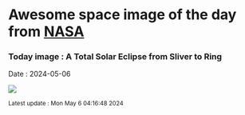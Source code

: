 
# Awesome space image of the day from [NASA](https://api.nasa.gov/)

### Today image : A Total Solar Eclipse from Sliver to Ring
Date : 2024-05-06

![](https://www.youtube.com/embed/28gtfSziCgU?rel=0)

<small>Latest update : Mon May  6 04:16:48 2024</small>
        